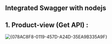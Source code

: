 ## Integrated Swagger with nodejs 
## 1. Product-view (Get API) :
![{078AC8F8-0119-457D-A24D-35EA9B335A9F}](https://github.com/user-attachments/assets/37f8be54-daf3-433a-abc9-5c72d5d3a61a)
